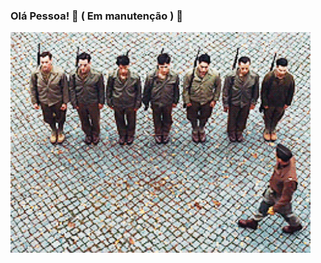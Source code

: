 ### Olá Pessoa! 👷 ( Em manutenção ) 👷

<!--
**AndreyMateus/AndreyMateus** is a ✨ _special_ ✨ repository because its `README.md` (this file) appears on your GitHub profile. -->

<img src="Objetos\Sentido.gif"  alt="Sentido" width="480" height="353">


